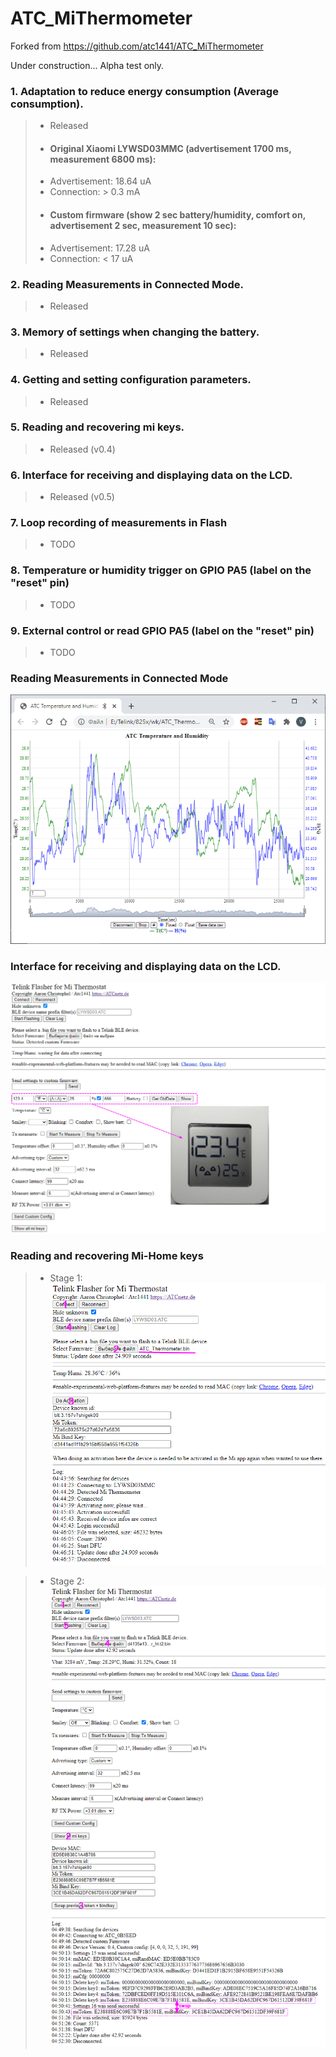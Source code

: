 # ATC_MiThermometer


Forked from https://github.com/atc1441/ATC_MiThermometer

Under construction... Alpha test only.

### 1. Adaptation to reduce energy consumption (Average consumption).
>* Released
>* #### Original Xiaomi LYWSD03MMC (advertisement 1700 ms, measurement 6800 ms):
> * Advertisement: 18.64 uA
> * Connection: > 0.3 mA
>* #### Custom firmware (show 2 sec battery/humidity, comfort on, advertisement 2 sec, measurement 10 sec):
> * Advertisement: 17.28 uA
> * Connection: < 17 uA
### 2. Reading Measurements in Connected Mode.
>* Released
### 3. Memory of settings when changing the battery.
>* Released
### 4. Getting and setting configuration parameters.
>* Released
### 5. Reading and recovering mi keys.
>* Released (v0.4)
### 6. Interface for receiving and displaying data on the LCD.
>* Released (v0.5)
### 7. Loop recording of measurements in Flash
>* TODO
### 8. Temperature or humidity trigger on GPIO PA5 (label on the "reset" pin)
>* TODO
### 9. External control or read GPIO PA5 (label on the "reset" pin)
>* TODO

### Reading Measurements in Connected Mode
![SCH](https://github.com/pvvx/ATC_MiThermometer/blob/master/GraphAtc_html.gif) 


### Interface for receiving and displaying data on the LCD.
![SCH](https://github.com/pvvx/ATC_MiThermometer/blob/master/ShowData.gif) 


### Reading and recovering Mi-Home keys
>* Stage 1:
![SCH](https://github.com/pvvx/ATC_MiThermometer/blob/master/KeysProgStage1.gif) 


>* Stage 2:
![SCH](https://github.com/pvvx/ATC_MiThermometer/blob/master/KeysProgStage2.gif) 


